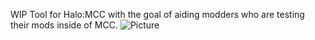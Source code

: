 WIP Tool for Halo:MCC with the goal of aiding modders who are testing their mods inside of MCC.
![Picture](https://i.imgur.com/BYtmRAJ.jpeg)